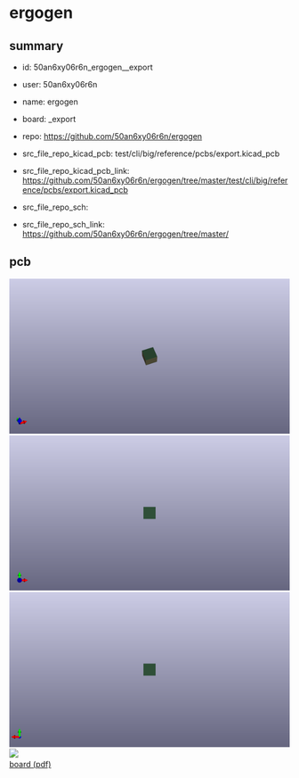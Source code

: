 # ergogen
 
## summary 
* id: 50an6xy06r6n_ergogen__export
* user: 50an6xy06r6n
* name: ergogen
* board: _export
* repo: https://github.com/50an6xy06r6n/ergogen
* src_file_repo_kicad_pcb: test/cli/big/reference/pcbs/export.kicad_pcb
* src_file_repo_kicad_pcb_link: https://github.com/50an6xy06r6n/ergogen/tree/master/test/cli/big/reference/pcbs/export.kicad_pcb


* src_file_repo_sch: 
* src_file_repo_sch_link: https://github.com/50an6xy06r6n/ergogen/tree/master/


## pcb  
![](working_3d_600.png) 
![](working_3d_front_600.png)  
![](working_3d_back_600.png)  
![](working_600.png)  
[board (pdf)](working.pdf)  


